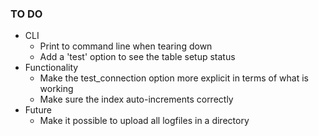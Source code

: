 ### TO DO
* CLI
  * Print to command line when tearing down
  * Add a 'test' option to see the table setup status
* Functionality
  * Make the test_connection option more explicit in terms of what is working
  * Make sure the index auto-increments correctly
* Future
  * Make it possible to upload all logfiles in a directory

